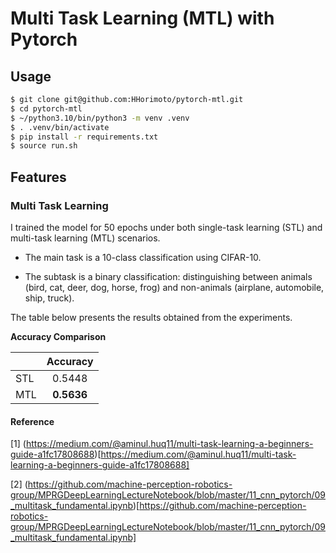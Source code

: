# Multi Task Learning (MTL) with Pytorch

## Usage

```bash
$ git clone git@github.com:HHorimoto/pytorch-mtl.git
$ cd pytorch-mtl
$ ~/python3.10/bin/python3 -m venv .venv
$ . .venv/bin/activate
$ pip install -r requirements.txt
$ source run.sh
```

## Features

### Multi Task Learning  
I trained the model for 50 epochs under both single-task learning (STL) and multi-task learning (MTL) scenarios.

* The main task is a 10-class classification using CIFAR-10.

* The subtask is a binary classification: distinguishing between animals (bird, cat, deer, dog, horse, frog) and non-animals (airplane, automobile, ship, truck).

The table below presents the results obtained from the experiments.

**Accuracy Comparison**

|     |  Accuracy  |
| --- | :--------: |
| STL |   0.5448   |
| MTL | **0.5636** |


#### Reference
[1] (https://medium.com/@aminul.huq11/multi-task-learning-a-beginners-guide-a1fc17808688)[https://medium.com/@aminul.huq11/multi-task-learning-a-beginners-guide-a1fc17808688]

[2] (https://github.com/machine-perception-robotics-group/MPRGDeepLearningLectureNotebook/blob/master/11_cnn_pytorch/09_multitask_fundamental.ipynb)[https://github.com/machine-perception-robotics-group/MPRGDeepLearningLectureNotebook/blob/master/11_cnn_pytorch/09_multitask_fundamental.ipynb]